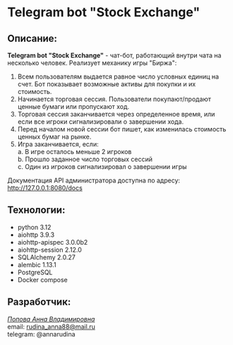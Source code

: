 # Telegram bot "Stock Exchange"

## Описание:
**Telegram bot "Stock Exchange"** - чат-бот, работающий внутри чата на несколько человек. 
Реализует механику игры "Биржа":
1. Всем пользователям выдается равное число условных единиц на счет. Бот показывает возможные активы для покупки и их стоимость.
2. Начинается торговая сессия. Пользователи покупают/продают ценные бумаги или пропускают ход.
3. Торговая сессия заканчивается через определенное время, или если все игроки сигнализировали о завершении хода.
4. Перед началом новой сессии бот пишет, как изменилась стоимость ценных бумаг на рынке.
5. Игра заканчивается, если:<br>
   a. В игре осталось меньше 2 игроков<br>
   b. Прошло заданное число торговых сессий <br>
   c. Один из игроков сигнализировал о завершении игры <br>

Документация API администратора доступна по адресу: http://127.0.0.1:8080/docs <br>

## Технологии:
- python 3.12
- aiohttp 3.9.3
- aiohttp-apispec 3.0.0b2
- aiohttp-session 2.12.0
- SQLAlchemy 2.0.27
- alembic 1.13.1
- PostgreSQL 
- Docker compose 

## Разработчик:
<a href="https://github.com/annrud">*Попова Анна Владимировна*</a><br>
email: rudina_anna88@mail.ru<br>
telegram: @annarudina<br>
